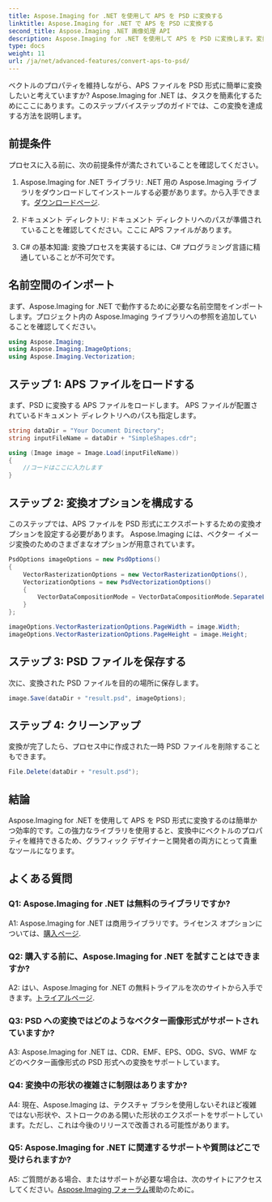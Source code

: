 ```yaml
---
title: Aspose.Imaging for .NET を使用して APS を PSD に変換する
linktitle: Aspose.Imaging for .NET で APS を PSD に変換する
second_title: Aspose.Imaging .NET 画像処理 API
description: Aspose.Imaging for .NET を使用して APS を PSD に変換します。変換中にベクトルのプロパティを保持します。
type: docs
weight: 11
url: /ja/net/advanced-features/convert-aps-to-psd/
---
```

ベクトルのプロパティを維持しながら、APS ファイルを PSD 形式に簡単に変換したいと考えていますか? Aspose.Imaging for .NET は、タスクを簡素化するためにここにあります。このステップバイステップのガイドでは、この変換を達成する方法を説明します。 

## 前提条件

プロセスに入る前に、次の前提条件が満たされていることを確認してください。

1.  Aspose.Imaging for .NET ライブラリ: .NET 用の Aspose.Imaging ライブラリをダウンロードしてインストールする必要があります。から入手できます。[ダウンロードページ](https://releases.aspose.com/imaging/net/).

2. ドキュメント ディレクトリ: ドキュメント ディレクトリへのパスが準備されていることを確認してください。ここに APS ファイルがあります。

3. C# の基本知識: 変換プロセスを実装するには、C# プログラミング言語に精通していることが不可欠です。

## 名前空間のインポート

まず、Aspose.Imaging for .NET で動作するために必要な名前空間をインポートします。プロジェクト内の Aspose.Imaging ライブラリへの参照を追加していることを確認してください。

```csharp
using Aspose.Imaging;
using Aspose.Imaging.ImageOptions;
using Aspose.Imaging.Vectorization;
```

## ステップ 1: APS ファイルをロードする

まず、PSD に変換する APS ファイルをロードします。 APS ファイルが配置されているドキュメント ディレクトリへのパスも指定します。

```csharp
string dataDir = "Your Document Directory";
string inputFileName = dataDir + "SimpleShapes.cdr";

using (Image image = Image.Load(inputFileName))
{
    //コードはここに入力します
}
```

## ステップ 2: 変換オプションを構成する

このステップでは、APS ファイルを PSD 形式にエクスポートするための変換オプションを設定する必要があります。 Aspose.Imaging には、ベクター イメージ変換のためのさまざまなオプションが用意されています。

```csharp
PsdOptions imageOptions = new PsdOptions()
{
    VectorRasterizationOptions = new VectorRasterizationOptions(),
    VectorizationOptions = new PsdVectorizationOptions()
    {
        VectorDataCompositionMode = VectorDataCompositionMode.SeparateLayers
    }
};

imageOptions.VectorRasterizationOptions.PageWidth = image.Width;
imageOptions.VectorRasterizationOptions.PageHeight = image.Height;
```

## ステップ 3: PSD ファイルを保存する

次に、変換された PSD ファイルを目的の場所に保存します。

```csharp
image.Save(dataDir + "result.psd", imageOptions);
```

## ステップ 4: クリーンアップ

変換が完了したら、プロセス中に作成された一時 PSD ファイルを削除することもできます。

```csharp
File.Delete(dataDir + "result.psd");
```

## 結論

Aspose.Imaging for .NET を使用して APS を PSD 形式に変換するのは簡単かつ効率的です。この強力なライブラリを使用すると、変換中にベクトルのプロパティを維持できるため、グラフィック デザイナーと開発者の両方にとって貴重なツールになります。

## よくある質問

### Q1: Aspose.Imaging for .NET は無料のライブラリですか?

 A1: Aspose.Imaging for .NET は商用ライブラリです。ライセンス オプションについては、[購入ページ](https://purchase.aspose.com/buy).

### Q2: 購入する前に、Aspose.Imaging for .NET を試すことはできますか?

 A2: はい、Aspose.Imaging for .NET の無料トライアルを次のサイトから入手できます。[トライアルページ](https://releases.aspose.com/imaging/net/).

### Q3: PSD への変換ではどのようなベクター画像形式がサポートされていますか?

A3: Aspose.Imaging for .NET は、CDR、EMF、EPS、ODG、SVG、WMF などのベクター画像形式の PSD 形式への変換をサポートしています。

### Q4: 変換中の形状の複雑さに制限はありますか?

A4: 現在、Aspose.Imaging は、テクスチャ ブラシを使用しないそれほど複雑ではない形状や、ストロークのある開いた形状のエクスポートをサポートしています。ただし、これは今後のリリースで改善される可能性があります。

### Q5: Aspose.Imaging for .NET に関連するサポートや質問はどこで受けられますか?

 A5: ご質問がある場合、またはサポートが必要な場合は、次のサイトにアクセスしてください。[Aspose.Imaging フォーラム](https://forum.aspose.com/)援助のために。
